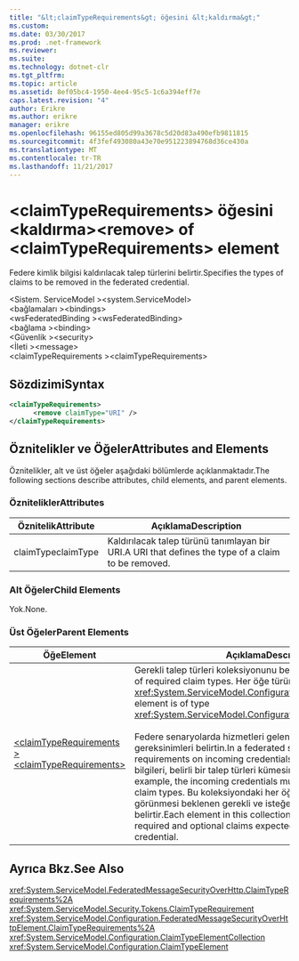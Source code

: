 ```yaml
---
title: "&lt;claimTypeRequirements&gt; öğesini &lt;kaldırma&gt;"
ms.custom: 
ms.date: 03/30/2017
ms.prod: .net-framework
ms.reviewer: 
ms.suite: 
ms.technology: dotnet-clr
ms.tgt_pltfrm: 
ms.topic: article
ms.assetid: 8ef05bc4-1950-4ee4-95c5-1c6a394eff7e
caps.latest.revision: "4"
author: Erikre
ms.author: erikre
manager: erikre
ms.openlocfilehash: 96155ed805d99a3678c5d20d83a490efb9811815
ms.sourcegitcommit: 4f3fef493080a43e70e951223894768d36ce430a
ms.translationtype: MT
ms.contentlocale: tr-TR
ms.lasthandoff: 11/21/2017
---
```

# <a name="ltremovegt-of-ltclaimtyperequirementsgt-element"></a><span data-ttu-id="e7593-102">&lt;claimTypeRequirements&gt; öğesini &lt;kaldırma&gt;</span><span class="sxs-lookup"><span data-stu-id="e7593-102">&lt;remove&gt; of &lt;claimTypeRequirements&gt; element</span></span>
<span data-ttu-id="e7593-103">Federe kimlik bilgisi kaldırılacak talep türlerini belirtir.</span><span class="sxs-lookup"><span data-stu-id="e7593-103">Specifies the types of claims to be removed in the federated credential.</span></span>  
  
 <span data-ttu-id="e7593-104">\<Sistem. ServiceModel ></span><span class="sxs-lookup"><span data-stu-id="e7593-104">\<system.ServiceModel></span></span>  
<span data-ttu-id="e7593-105">\<bağlamaları ></span><span class="sxs-lookup"><span data-stu-id="e7593-105">\<bindings></span></span>  
<span data-ttu-id="e7593-106">\<wsFederatedBinding ></span><span class="sxs-lookup"><span data-stu-id="e7593-106">\<wsFederatedBinding></span></span>  
<span data-ttu-id="e7593-107">\<bağlama ></span><span class="sxs-lookup"><span data-stu-id="e7593-107">\<binding></span></span>  
<span data-ttu-id="e7593-108">\<Güvenlik ></span><span class="sxs-lookup"><span data-stu-id="e7593-108">\<security></span></span>  
<span data-ttu-id="e7593-109">\<İleti ></span><span class="sxs-lookup"><span data-stu-id="e7593-109">\<message></span></span>  
<span data-ttu-id="e7593-110">\<claimTypeRequirements ></span><span class="sxs-lookup"><span data-stu-id="e7593-110">\<claimTypeRequirements></span></span>  
  
## <a name="syntax"></a><span data-ttu-id="e7593-111">Sözdizimi</span><span class="sxs-lookup"><span data-stu-id="e7593-111">Syntax</span></span>  
  
```xml  
<claimTypeRequirements>  
      <remove claimType="URI" />  
</claimTypeRequirements>  
```  
  
## <a name="attributes-and-elements"></a><span data-ttu-id="e7593-112">Öznitelikler ve Öğeler</span><span class="sxs-lookup"><span data-stu-id="e7593-112">Attributes and Elements</span></span>  
 <span data-ttu-id="e7593-113">Öznitelikler, alt ve üst öğeler aşağıdaki bölümlerde açıklanmaktadır.</span><span class="sxs-lookup"><span data-stu-id="e7593-113">The following sections describe attributes, child elements, and parent elements.</span></span>  
  
### <a name="attributes"></a><span data-ttu-id="e7593-114">Öznitelikler</span><span class="sxs-lookup"><span data-stu-id="e7593-114">Attributes</span></span>  
  
|<span data-ttu-id="e7593-115">Öznitelik</span><span class="sxs-lookup"><span data-stu-id="e7593-115">Attribute</span></span>|<span data-ttu-id="e7593-116">Açıklama</span><span class="sxs-lookup"><span data-stu-id="e7593-116">Description</span></span>|  
|---------------|-----------------|  
|<span data-ttu-id="e7593-117">claimType</span><span class="sxs-lookup"><span data-stu-id="e7593-117">claimType</span></span>|<span data-ttu-id="e7593-118">Kaldırılacak talep türünü tanımlayan bir URI.</span><span class="sxs-lookup"><span data-stu-id="e7593-118">A URI that defines the type of a claim to be removed.</span></span>|  
  
### <a name="child-elements"></a><span data-ttu-id="e7593-119">Alt Öğeler</span><span class="sxs-lookup"><span data-stu-id="e7593-119">Child Elements</span></span>  
 <span data-ttu-id="e7593-120">Yok.</span><span class="sxs-lookup"><span data-stu-id="e7593-120">None.</span></span>  
  
### <a name="parent-elements"></a><span data-ttu-id="e7593-121">Üst Öğeler</span><span class="sxs-lookup"><span data-stu-id="e7593-121">Parent Elements</span></span>  
  
|<span data-ttu-id="e7593-122">Öğe</span><span class="sxs-lookup"><span data-stu-id="e7593-122">Element</span></span>|<span data-ttu-id="e7593-123">Açıklama</span><span class="sxs-lookup"><span data-stu-id="e7593-123">Description</span></span>|  
|-------------|-----------------|  
|[<span data-ttu-id="e7593-124">\<claimTypeRequirements ></span><span class="sxs-lookup"><span data-stu-id="e7593-124">\<claimTypeRequirements></span></span>](../../../../../docs/framework/configure-apps/file-schema/wcf/claimtyperequirements-for-message.md)|<span data-ttu-id="e7593-125">Gerekli talep türleri koleksiyonunu belirtir.</span><span class="sxs-lookup"><span data-stu-id="e7593-125">Specifies a collection of required claim types.</span></span> <span data-ttu-id="e7593-126">Her öğe türünde <xref:System.ServiceModel.Configuration.ClaimTypeElement>.</span><span class="sxs-lookup"><span data-stu-id="e7593-126">Each element is of type <xref:System.ServiceModel.Configuration.ClaimTypeElement>.</span></span><br /><br /> <span data-ttu-id="e7593-127">Federe senaryolarda hizmetleri gelen kimlik bilgilerini gereksinimleri belirtin.</span><span class="sxs-lookup"><span data-stu-id="e7593-127">In a federated scenario, services state the requirements on incoming credentials.</span></span> <span data-ttu-id="e7593-128">Örneğin, gelen kimlik bilgileri, belirli bir talep türleri kümesini sahip olması gerekir.</span><span class="sxs-lookup"><span data-stu-id="e7593-128">For example, the incoming credentials must possess a certain set of claim types.</span></span> <span data-ttu-id="e7593-129">Bu koleksiyondaki her öğe bir federe kimlik bilgisi görünmesi beklenen gerekli ve isteğe bağlı talep türlerini belirtir.</span><span class="sxs-lookup"><span data-stu-id="e7593-129">Each element in this collection specifies the types of required and optional claims expected to appear in a federated credential.</span></span>|  
  
## <a name="see-also"></a><span data-ttu-id="e7593-130">Ayrıca Bkz.</span><span class="sxs-lookup"><span data-stu-id="e7593-130">See Also</span></span>  
 <xref:System.ServiceModel.FederatedMessageSecurityOverHttp.ClaimTypeRequirements%2A>  
 <xref:System.ServiceModel.Security.Tokens.ClaimTypeRequirement>  
 <xref:System.ServiceModel.Configuration.FederatedMessageSecurityOverHttpElement.ClaimTypeRequirements%2A>  
 <xref:System.ServiceModel.Configuration.ClaimTypeElementCollection>  
 <xref:System.ServiceModel.Configuration.ClaimTypeElement>
